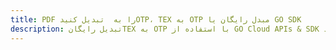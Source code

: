 ---title: PDF را به  تبدیل کنیدOTP، TEX به OTP مبدل رایگان یا GO SDKdescription: تبدیل رایگانTEX به OTP با استفاده از GO Cloud APIs & SDK همچنین اسناد PDF را در Cloud ایجاد، ویرایش و رندر کنید.---